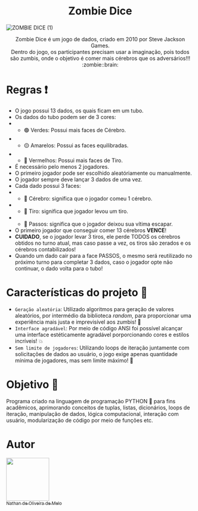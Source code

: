 <h1 align="center">Zombie Dice</h1>

![ZOMBIE DICE (1)](https://user-images.githubusercontent.com/107584427/205141308-d7547770-0dde-4cc2-86d4-20b9e57dcdf6.png)

<p align="center">
Zombie Dice é um jogo de dados, criado em 2010 por Steve Jackson Games. <br>
Dentro do jogo, os participantes precisam usar a imaginação, pois todos são zumbis, onde o objetivo é comer mais cérebros que os adversários!!! :zombie::brain:
</p>

# Regras :exclamation:
 - O jogo possui 13 dados, os quais ficam em um tubo. <br>
 - Os dados do tubo podem ser de 3 cores:
 - - 🟢 Verdes: Possui mais faces de Cérebro.
 - - 🟡 Amarelos: Possui as faces equilibradas.
 - - 🔴 Vermelhos: Possui mais faces de Tiro.
 - É necessário pelo menos 2 jogadores. <br>
 - O primeiro jogador pode ser escolhido aleatóriamente ou manualmente. <br>
 - O jogador sempre deve lançar 3 dados de uma vez.
 - Cada dado possui 3 faces: <br>
 - - :brain: Cérebro: significa que o jogador comeu 1 cérebro.
 - - :gun: Tiro: significa que jogador levou um tiro.
 - - :feet: Passos: significa que o jogador deixou sua vítima escapar.
- O primeiro jogador que conseguir comer 13 cérebros **VENCE**! <br>
 - **CUIDADO**, se o jogador levar 3 tiros, ele perde TODOS os cérebros obtidos no turno atual, mas caso passe a vez, os tiros são zerados e os cérebros contabilizados! <br>
 - Quando um dado cair para a face PASSOS, o mesmo será reutilizado no próximo turno para completar 3 dados, caso o jogador opte não continuar, o dado volta para o tubo!


# Características do projeto :hammer:

 - `Geração aleatória`: Utilizado algoritmos para geração de valores aleatórios, por intermédio da biblioteca _random_, para proporcionar uma experiência mais justa e imprevisível aos zumbis! :ghost:
 - `Interface agradável`: Por meio de código ANSI foi possível alcançar uma interface estéticamente agradável porporcionando cores e estilos incríveis! :boom:
 - `Sem limite de jogadores`: Utilizando loops de iteração juntamente com solicitações de dados ao usuário, o jogo exige apenas quantidade mínima de jogadores, mas sem limite máximo! :busts_in_silhouette:

# Objetivo :dart:
Programa criado na linguagem de programação PYTHON :snake: para fins acadêmicos, aprimorando conceitos de tuplas, listas, dicionários, loops de iteração, manipulação de dados, lógica computacional, interação com usuário, modularização de código por meio de funções etc.

# Autor

[<img src="https://user-images.githubusercontent.com/107584427/205271408-568fcb74-3afe-42b1-a16b-c53a3922bf86.jpg" width=115><br><sub>Nathan de Oliveira de Melo</sub>](https://github.com/Olieveira)
